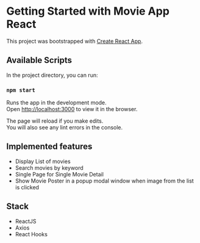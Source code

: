 # Getting Started with Movie App React
This project was bootstrapped with [Create React App](https://github.com/facebook/create-react-app).


## Available Scripts
In the project directory, you can run:

### `npm start`

Runs the app in the development mode.\
Open [http://localhost:3000](http://localhost:3000) to view it in the browser.

The page will reload if you make edits.\
You will also see any lint errors in the console.

## Implemented features
- Display List of movies
- Search movies by keyword
- Single Page for Single Movie Detail
- Show Movie Poster in a popup modal window when image from the list is clicked

## Stack
- ReactJS
- Axios
- React Hooks